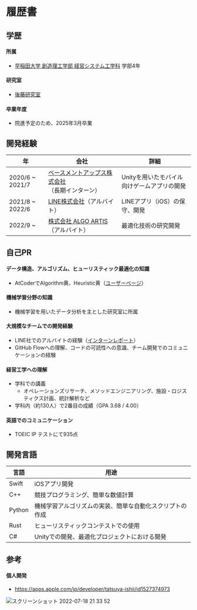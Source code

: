 # 履歴書

## 学歴 

#### 所属

- [早稲田大学 創造理工学部 経営システム工学科](http://www.mgmt.waseda.ac.jp/) 学部4年

#### 研究室

- [後藤研究室](http://www.it.mgmt.waseda.ac.jp/index.html)

#### 卒業年度

- 院進予定のため、2025年3月卒業

## 開発経験

| 年 | 会社 | 詳細 |
| --- | ---- | ---- |
| 2020/6 ~ 2021/7 | [ベースメントアップス株式会社](https://basementapps.tokyo/)（長期インターン） | Unityを用いたモバイル向けゲームアプリの開発 |
| 2021/8 ~ 2022/6 | [LINE株式会社](https://linecorp.com/ja/)（アルバイト） | LINEアプリ（iOS）の保守、開発 |
| 2022/9 ~ | [株式会社 ALGO ARTIS](https://www.algo-artis.com/)（アルバイト） | 最適化技術の研究開発 |

## 自己PR

#### データ構造、アルゴリズム、ヒューリスティック最適化の知識
  - AtCoderでAlgorithm黄、Heuristic黄（[ユーザーページ](https://atcoder.jp/users/tishii24)）
#### 機械学習分野の知識
  - 機械学習を用いたデータ分析を主とした研究室に所属
#### 大規模なチームでの開発経験  
  - LINE社でのアルバイトの経験（[インターンレポート](https://engineering.linecorp.com/ja/blog/internship2021-ios-browser-ui/)）
  - GitHub Flowへの理解、コードの可読性への意識、チーム開発でのコミュニケーションの経験
#### 経営工学への理解
  - 学科での講義
    - オペレーションズリサーチ、メソッドエンジニアリング、施設・ロジスティクス計画、統計解析など
  - 学科内（約130人）で2番目の成績（GPA 3.68 / 4.00）
#### 英語でのコミュニケーション
  - TOEIC IP テストにて935点

## 開発言語

| 言語 | 用途 |
| --- | ---- |
| Swift | iOSアプリ開発 |
| C++ | 競技プログラミング、簡単な数値計算 |
| Python | 機械学習アルゴリズムの実装、簡単な自動化スクリプトの作成 |
| Rust | ヒューリスティックコンテストでの使用 |
| C# | Unityでの開発、最適化プロジェクトにおける開発 |

## 参考

#### 個人開発

- https://apps.apple.com/jp/developer/tatsuya-ishii/id1527374973

![スクリーンショット 2022-07-18 21 33 52](https://user-images.githubusercontent.com/64118114/179512136-89552532-6248-49e2-b45c-2e30113e077a.png)
